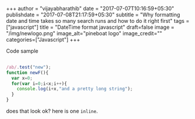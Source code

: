 +++
author = "vijayabharathib"
date = "2017-07-07T10:16:59+05:30"
publishdate = "2017-07-08T21:17:59+05:30"
subtitle = "Why formatting date and time takes so many search runs and how to do it right first"
tags = ["javascript"]
title = "DateTime format javascript"
draft=false
image = "/img/newlogo.png"
image_alt="pineboat logo"
image_credit=""
categories=["Javascript"]
+++

Code sample
```js
 
/ab/.test("new");
function newF(){
  var x=0;
  for(var i=0;i<x;i++){
    console.log(i+x,"and a pretty long string");
  }
}

```
does that look ok? here is one `inline`. 
